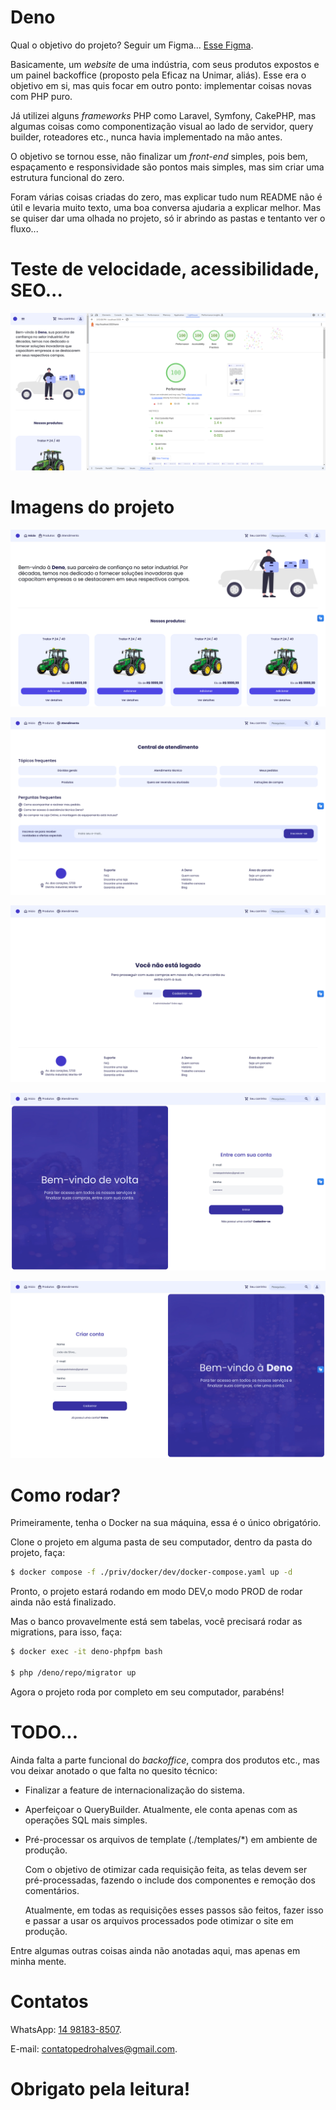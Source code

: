 # Deno

Qual o objetivo do projeto? Seguir um Figma... [Esse Figma](https://www.figma.com/design/KSsVeKaPty3zxZO5QGtrJq/Deno?node-id=0-1&t=xnvj0GpSebZ28mJM-1).

Basicamente, um _website_ de uma indústria, com seus produtos expostos e um painel backoffice (proposto pela Eficaz na Unimar, aliás). Esse era o objetivo em si, mas quis focar em outro ponto: implementar coisas novas com PHP puro.

Já utilizei alguns _frameworks_ PHP como Laravel, Symfony, CakePHP, mas algumas coisas como componentização visual ao lado de servidor, query builder, roteadores etc., nunca havia implementado na mão antes.

O objetivo se tornou esse, não finalizar um _front-end_ simples, pois bem, espaçamento e responsividade são pontos mais simples, mas sim criar uma estrutura funcional do zero.

Foram várias coisas criadas do zero, mas explicar tudo num README não é útil e levaria muito texto, uma boa conversa ajudaria a explicar melhor. Mas se quiser dar uma olhada no projeto, só ir abrindo as pastas e tentanto ver o fluxo...

# Teste de velocidade, acessibilidade, SEO...

![Teste](/public/assets/images/readme/speedtest.png)

# Imagens do projeto

![Página Home](/public/assets/images/readme/home.png)

![Página de contato](/public/assets/images/readme/contact.png)

![Página de Escolha de Login/Cadastro](/public/assets/images/readme/user_choice.png)

![Página de Login](/public/assets/images/readme/user_login.png)

![Página de Cadastro](/public/assets/images/readme/user_register.png)

# Como rodar?

Primeiramente, tenha o Docker na sua máquina, essa é o único obrigatório.

Clone o projeto em alguma pasta de seu computador, dentro da pasta do projeto, faça:

```bash
$ docker compose -f ./priv/docker/dev/docker-compose.yaml up -d
```

Pronto, o projeto estará rodando em modo DEV,o modo PROD de rodar ainda não está finalizado.

Mas o banco provavelmente está sem tabelas, você precisará rodar as migrations, para isso, faça:

```bash
$ docker exec -it deno-phpfpm bash

$ php /deno/repo/migrator up
```

Agora o projeto roda por completo em seu computador, parabéns!

# TODO...

Ainda falta a parte funcional do _backoffice_, compra dos produtos etc., mas vou deixar anotado o que falta no quesito técnico:

- Finalizar a feature de internacionalização do sistema.

- Aperfeiçoar o QueryBuilder. Atualmente, ele conta apenas com as operações SQL mais simples.

- Pré-processar os arquivos de template (./templates/\*) em ambiente de produção.

  Com o objetivo de otimizar cada requisição feita, as telas devem ser pré-processadas, fazendo o include dos componentes e remoção dos comentários.

  Atualmente, em todas as requisições esses passos são feitos, fazer isso e passar a usar os arquivos processados pode otimizar o site em produção.

Entre algumas outras coisas ainda não anotadas aqui, mas apenas em minha mente.

# Contatos

WhatsApp: [14 98183-8507](tel:+5514981838507).

E-mail: [contatopedrohalves@gmail.com](mailto:contatopedrohalves@gmail.com).

# Obrigato pela leitura!
